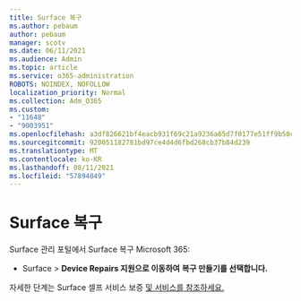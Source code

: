 ```yaml
---
title: Surface 복구
ms.author: pebaum
author: pebaum
manager: scotv
ms.date: 06/11/2021
ms.audience: Admin
ms.topic: article
ms.service: o365-administration
ROBOTS: NOINDEX, NOFOLLOW
localization_priority: Normal
ms.collection: Adm_O365
ms.custom:
- "11648"
- "9003951"
ms.openlocfilehash: a3df826621bf4eacb931f69c21a9236a65d7f0177e51ff9b50cc91129359ee83
ms.sourcegitcommit: 920051182781bd97ce4d4d6fbd268cb37b84d239
ms.translationtype: MT
ms.contentlocale: ko-KR
ms.lasthandoff: 08/11/2021
ms.locfileid: "57894849"
---
```

# <a name="surface-repairs"></a>Surface 복구

Surface 관리 포털에서 Surface 복구 Microsoft 365:

- Surface   >  **Device Repairs 지원으로 이동하여** **복구 만들기를 선택합니다.** 

자세한 단계는 Surface 셀프 서비스 보증 [및 서비스를 참조하세요.](https://docs.microsoft.com/surface/self-serve-warranty-service)